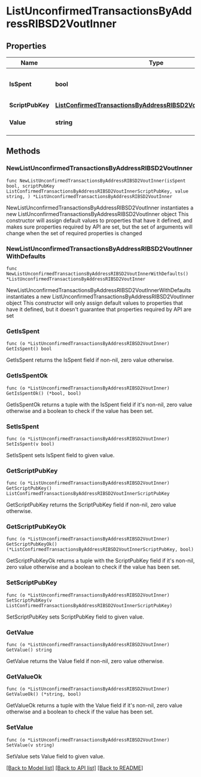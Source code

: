 # ListUnconfirmedTransactionsByAddressRIBSD2VoutInner

## Properties

Name | Type | Description | Notes
------------ | ------------- | ------------- | -------------
**IsSpent** | **bool** | Defines whether the output is spent or not. | 
**ScriptPubKey** | [**ListConfirmedTransactionsByAddressRIBSD2VoutInnerScriptPubKey**](ListConfirmedTransactionsByAddressRIBSD2VoutInnerScriptPubKey.md) |  | 
**Value** | **string** | String representation of the amount | 

## Methods

### NewListUnconfirmedTransactionsByAddressRIBSD2VoutInner

`func NewListUnconfirmedTransactionsByAddressRIBSD2VoutInner(isSpent bool, scriptPubKey ListConfirmedTransactionsByAddressRIBSD2VoutInnerScriptPubKey, value string, ) *ListUnconfirmedTransactionsByAddressRIBSD2VoutInner`

NewListUnconfirmedTransactionsByAddressRIBSD2VoutInner instantiates a new ListUnconfirmedTransactionsByAddressRIBSD2VoutInner object
This constructor will assign default values to properties that have it defined,
and makes sure properties required by API are set, but the set of arguments
will change when the set of required properties is changed

### NewListUnconfirmedTransactionsByAddressRIBSD2VoutInnerWithDefaults

`func NewListUnconfirmedTransactionsByAddressRIBSD2VoutInnerWithDefaults() *ListUnconfirmedTransactionsByAddressRIBSD2VoutInner`

NewListUnconfirmedTransactionsByAddressRIBSD2VoutInnerWithDefaults instantiates a new ListUnconfirmedTransactionsByAddressRIBSD2VoutInner object
This constructor will only assign default values to properties that have it defined,
but it doesn't guarantee that properties required by API are set

### GetIsSpent

`func (o *ListUnconfirmedTransactionsByAddressRIBSD2VoutInner) GetIsSpent() bool`

GetIsSpent returns the IsSpent field if non-nil, zero value otherwise.

### GetIsSpentOk

`func (o *ListUnconfirmedTransactionsByAddressRIBSD2VoutInner) GetIsSpentOk() (*bool, bool)`

GetIsSpentOk returns a tuple with the IsSpent field if it's non-nil, zero value otherwise
and a boolean to check if the value has been set.

### SetIsSpent

`func (o *ListUnconfirmedTransactionsByAddressRIBSD2VoutInner) SetIsSpent(v bool)`

SetIsSpent sets IsSpent field to given value.


### GetScriptPubKey

`func (o *ListUnconfirmedTransactionsByAddressRIBSD2VoutInner) GetScriptPubKey() ListConfirmedTransactionsByAddressRIBSD2VoutInnerScriptPubKey`

GetScriptPubKey returns the ScriptPubKey field if non-nil, zero value otherwise.

### GetScriptPubKeyOk

`func (o *ListUnconfirmedTransactionsByAddressRIBSD2VoutInner) GetScriptPubKeyOk() (*ListConfirmedTransactionsByAddressRIBSD2VoutInnerScriptPubKey, bool)`

GetScriptPubKeyOk returns a tuple with the ScriptPubKey field if it's non-nil, zero value otherwise
and a boolean to check if the value has been set.

### SetScriptPubKey

`func (o *ListUnconfirmedTransactionsByAddressRIBSD2VoutInner) SetScriptPubKey(v ListConfirmedTransactionsByAddressRIBSD2VoutInnerScriptPubKey)`

SetScriptPubKey sets ScriptPubKey field to given value.


### GetValue

`func (o *ListUnconfirmedTransactionsByAddressRIBSD2VoutInner) GetValue() string`

GetValue returns the Value field if non-nil, zero value otherwise.

### GetValueOk

`func (o *ListUnconfirmedTransactionsByAddressRIBSD2VoutInner) GetValueOk() (*string, bool)`

GetValueOk returns a tuple with the Value field if it's non-nil, zero value otherwise
and a boolean to check if the value has been set.

### SetValue

`func (o *ListUnconfirmedTransactionsByAddressRIBSD2VoutInner) SetValue(v string)`

SetValue sets Value field to given value.



[[Back to Model list]](../README.md#documentation-for-models) [[Back to API list]](../README.md#documentation-for-api-endpoints) [[Back to README]](../README.md)



